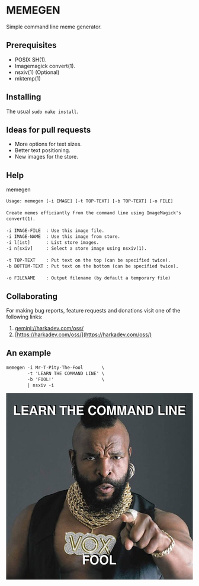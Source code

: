 # MEMEGEN

Simple command line meme generator.

## Prerequisites

- POSIX SH(1).
- Imagemagick convert(1).
- nsxiv(1) (Optional)
- mktemp(1)

## Installing

The usual `sudo make install`.

## Ideas for pull requests

- More options for text sizes.
- Better text positioning.
- New images for the store.

## Help

memegen

    Usage: memegen [-i IMAGE] [-t TOP-TEXT] [-b TOP-TEXT] [-o FILE]
    
    Create memes efficiantly from the command line using ImageMagick's
    convert(1).
    
    -i IMAGE-FILE  : Use this image file.
    -i IMAGE-NAME  : Use this image from store.
    -i l[ist]      : List store images.
    -i n[sxiv]     : Select a store image using nsxiv(1).
    
    -t TOP-TEXT    : Put text on the top (can be specified twice).
    -b BOTTOM-TEXT : Put text on the bottom (can be specified twice).
    
    -o FILENAME    : Output filename (by default a temporary file)
    

## Collaborating

For making bug reports, feature requests and donations visit
one of the following links:

1. [gemini://harkadev.com/oss/](gemini://harkadev.com/oss/)
2. [https://harkadev.com/oss/](https://harkadev.com/oss/)

## An example

    memegen -i Mr-T-Pity-The-Fool       \
            -t 'LEARN THE COMMAND LINE' \
            -b 'FOOL!'                  \
            | nsxiv -i

![Learn the command line](./example.jpg)


